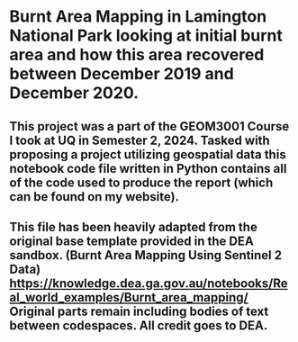 # Burnt Area Mapping in Lamington National Park looking at initial burnt area and how this area recovered between December 2019 and December 2020.

## This project was a part of the GEOM3001 Course I took at UQ in Semester 2, 2024. Tasked with proposing a project utilizing geospatial data this notebook code file written in Python contains all of the code used to produce the report (which can be found on my website).

## This file has been heavily adapted from the original base template provided in the DEA sandbox. (Burnt Area Mapping Using Sentinel 2 Data) https://knowledge.dea.ga.gov.au/notebooks/Real_world_examples/Burnt_area_mapping/ Original parts remain including bodies of text between codespaces. All credit goes to DEA.
